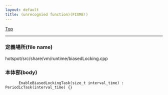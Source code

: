 ```yaml
---
layout: default
title: (unrecognied function)(FIXME!)
---
```

[Top](../index.html)

--- 
### 定義場所(file name)
hotspot/src/share/vm/runtime/biasedLocking.cpp


### 本体部(body)
```
	  EnableBiasedLockingTask(size_t interval_time) : PeriodicTask(interval_time) {}
	
```


